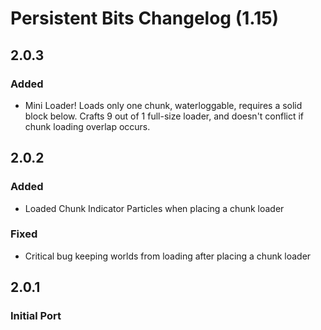 # Persistent Bits Changelog (1.15)

## 2.0.3

### Added

- Mini Loader! Loads only one chunk, waterloggable, requires a solid block below. Crafts 9 out of 1 full-size loader, and doesn't conflict if chunk loading overlap occurs.

## 2.0.2

### Added

- Loaded Chunk Indicator Particles when placing a chunk loader

### Fixed

- Critical bug keeping worlds from loading after placing a chunk loader


## 2.0.1

### Initial Port